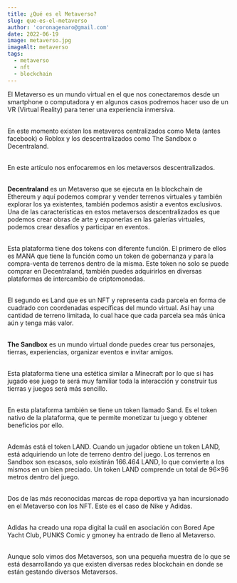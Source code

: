 ```yaml
---
title: ¿Qué es el Metaverso?
slug: que-es-el-metaverso
author: 'coronagenaro@gmail.com'
date: 2022-06-19
image: metaverso.jpg
imageAlt: metaverso
tags:
  - metaverso
  - nft
  - blockchain
---
```

<!--StartFragment-->

El Metaverso es un mundo virtual en el que nos conectaremos desde un smartphone o computadora y en algunos casos podremos hacer uso de un VR (Virtual Reality) para tener una experiencia inmersiva.<br/><br/>

En este momento existen los metaveros centralizados como Meta (antes facebook) o Roblox y los descentralizados como The Sandbox o Decentraland.<br/><br/>

En este artículo nos enfocaremos en los metaversos descentralizados.<br/><br/>

**Decentraland** es un Metaverso que se ejecuta en la blockchain de Ethereum y aquí podemos comprar y vender terrenos virtuales y también explorar los ya existentes, también podemos asistir a eventos exclusivos. Una de las características en estos metaversos descentralizados es que podemos crear obras de arte y exponerlas en las galerías virtuales, podemos crear desafíos y participar en eventos.<br/><br/>

Esta plataforma tiene dos tokens con diferente función. El primero de ellos es MANA que tiene la función como un token de gobernanza y para la compra-venta de terrenos dentro de la misma. Este token no solo se puede comprar en Decentraland, también puedes adquirirlos en diversas plataformas de intercambio de criptomonedas.<br/><br/>

El segundo es Land que es un NFT y representa cada parcela en forma de cuadrado con coordenadas específicas del mundo virtual. Así hay una cantidad de terreno limitada, lo cual hace que cada parcela sea más única aún y tenga más valor.<br/><br/>

**The Sandbox** es un mundo virtual donde puedes crear tus personajes, tierras, experiencias, organizar eventos e invitar amigos.<br/><br/>

Esta plataforma tiene una estética similar a Minecraft por lo que si has jugado ese juego te será muy familiar toda la interacción y construir tus tierras y juegos será más sencillo.<br/><br/>

En esta plataforma también se tiene un token llamado Sand. Es el token nativo de la plataforma, que te permite monetizar tu juego y obtener beneficios por ello.<br/><br/>

Además está el token LAND. Cuando un jugador obtiene un token LAND, está adquiriendo un lote de terreno dentro del juego. Los terrenos en Sandbox son escasos, solo existirán 166.464 LAND, lo que convierte a los mismos en un bien preciado. Un token LAND comprende un total de 96×96 metros dentro del juego.<br/><br/>

Dos de las más reconocidas marcas de ropa deportiva ya han incursionado en el Metaverso con los NFT. Este es el caso de Nike y Adidas.<br/><br/>

Adidas ha creado una ropa digital la cuál en asociación con Bored Ape Yacht Club, PUNKS Comic y gmoney ha entrado de lleno al Metaverso.<br/><br/>

Aunque solo vimos dos Metaversos, son una pequeña muestra de lo que se está desarrollando ya que existen diversas redes blockchain en donde se están gestando diversos Metaversos.<br/><br/>

<!--EndFragment-->